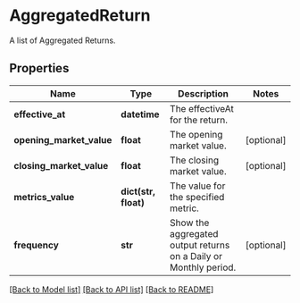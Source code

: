 # AggregatedReturn

A list of Aggregated Returns.

## Properties
Name | Type | Description | Notes
------------ | ------------- | ------------- | -------------
**effective_at** | **datetime** | The effectiveAt for the return. | 
**opening_market_value** | **float** | The opening market value. | [optional] 
**closing_market_value** | **float** | The closing market value. | [optional] 
**metrics_value** | **dict(str, float)** | The value for the specified metric. | 
**frequency** | **str** | Show the aggregated output returns on a Daily or Monthly period. | [optional] 

[[Back to Model list]](../README.md#documentation-for-models) [[Back to API list]](../README.md#documentation-for-api-endpoints) [[Back to README]](../README.md)


